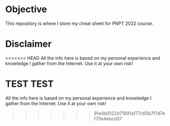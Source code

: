 # Objective
This repository is where I store my cheat sheet for PNPT 2022 course.

# Disclaimer
<<<<<<< HEAD
All the info here is based on my personal experience and knowledge I gather from the Internet. Use it at your own risk!

TEST TEST
=======
All the info here is based on my personal experience and knowledge I gather from the Internet. Use it at your own risk!
>>>>>>> 91e4b0122d71891af77c65b7f7d7ef70e4ebcd57
